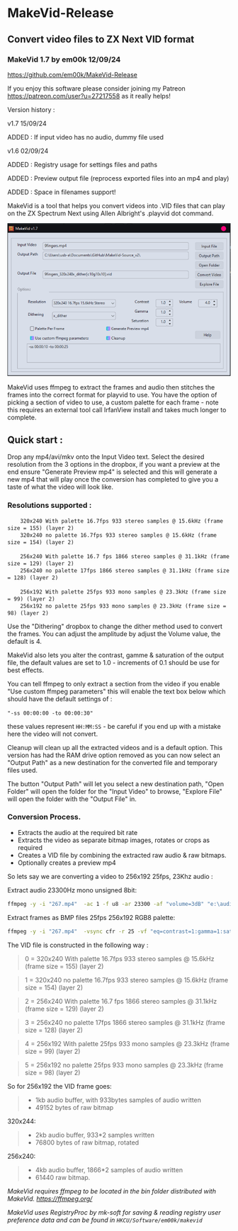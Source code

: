 # MakeVid-Release
 Convert video files to ZX Next VID format
---
### MakeVid 1.7 by em00k 12/09/24
https://github.com/em00k/MakeVid-Release

If you enjoy this software please consider joining my Patreon
https://patreon.com/user?u=27217558 as it really helps!

Version history :

v1.7 15/09/24

   ADDED   :   If input video has no audio, dummy file used

v1.6 02/09/24

   ADDED   :   Registry usage for settings files and paths

   ADDED   :   Preview output file (reprocess exported files into an mp4 and play)

   ADDED   :   Space in filenames support! 

MakeVid is a tool that helps you convert videos into .VID files that can play
on the ZX Spectrum Next using Allen Albright's .playvid dot command. 

![Screenshot](imgs/screenshot.png)

MakeVid uses ffmpeg to extract the frames and audio then stitches the frames 
into the correct format for playvid to use. You have the option of picking
a section of video to use, a custom palette for each frame - note this requires 
an external tool call IrfanView install and takes much longer to complete. 

## Quick start :

Drop any mp4/avi/mkv onto the Input Video text. Select the desired resolution from
the 3 options in the dropbox, if you want a preview at the end ensure "Generate
Preview mp4" is selected and this will generate a new mp4 that will play once the
conversion has completed to give you a taste of what the video will look like.

### Resolutions supported : 
```
    320x240 With palette 16.7fps 933 stereo samples @ 15.6kHz (frame size = 155) (layer 2)
    320x240 no palette 16.7fps 933 stereo samples @ 15.6kHz (frame size = 154) (layer 2)

    256x240 With palette 16.7 fps 1866 stereo samples @ 31.1kHz (frame size = 129) (layer 2)
    256x240 no palette 17fps 1866 stereo samples @ 31.1kHz (frame size = 128) (layer 2)

    256x192 With palette 25fps 933 mono samples @ 23.3kHz (frame size = 99) (layer 2)
    256x192 no palette 25fps 933 mono samples @ 23.3kHz (frame size = 98) (layer 2)
```
Use the "Dithering" dropbox to change the dither method used to convert the frames. You
can adjust the amplitude by adjust the Volume value, the default is 4.

MakeVid also lets you alter the contrast, gamme & saturation of the output file, the
default values are set to 1.0 - increments of 0.1 should be use for best effects. 

You can tell ffmpeg to only extract a section from the video if you enable "Use custom
ffmpeg parameters" this will enable the text box below which should have the default 
settings of :

```"-ss 00:00:00 -to 00:00:30"```

these values represent ```HH:MM:SS``` - be careful if you end up with a mistake here the video will 
not convert. 

Cleanup will clean up all the extracted videos and is a default option. This version 
has had the RAM drive option removed as you can now select an "Output Path" as a new
destination for the converted file and temporary files used. 

The button "Output Path" will let you select a new destination path, "Open Folder" will 
open the folder for the "Input Video" to browse, "Explore File" will open the folder
with the "Output File" in. 

### Conversion Process. 

- Extracts the audio at the required bit rate 
- Extracts the video as separate bitmap images, rotates or crops as required
- Creates a VID file by combining the extracted raw audio & raw bitmaps. 
- Optionally creates a preview mp4

So lets say we are converting a video to 256x192 25fps, 23Khz audio : 

Extract audio 23300Hz mono unsigned 8bit: 
```bash
ffmpeg -y -i "267.mp4"  -ac 1 -f u8 -ar 23300 -af "volume=3dB" "e:\audio.pcm"
```

Extract frames as BMP files 25fps 256x192 RGB8 palette: 
```bash
ffmpeg -y -i "267.mp4"  -vsync cfr -r 25 -vf "eq=contrast=1:gamma=1:saturation=1,vflip,scale=w=256:h=192:sws_dither=auto" -pix_fmt rgb8 "e:\ffmpeg0_%d.bmp"
```

The VID file is constructed in the following way : 

>0 = 320x240 With palette 16.7fps 933 stereo samples @ 15.6kHz (frame size = 155) (layer 2)

>1 = 320x240 no palette 16.7fps 933 stereo samples @ 15.6kHz (frame size = 154) (layer 2)

>2 = 256x240 With palette 16.7 fps 1866 stereo samples @ 31.1kHz (frame size = 129) (layer 2)

>3 = 256x240 no palette 17fps 1866 stereo samples @ 31.1kHz (frame size = 128) (layer 2)

>4 = 256x192 With palette 25fps 933 mono samples @ 23.3kHz (frame size = 99) (layer 2)

>5 = 256x192 no palette 25fps 933 mono samples @ 23.3kHz (frame size = 98) (layer 2)

So for 256x192 the VID frame goes:
>- 1kb audio buffer, with 933bytes samples of audio written
>- 49152 bytes of raw bitmap

320x244:
>- 2kb audio buffer, 933*2 samples written 
>- 76800 bytes of raw bitmap, rotated

256x240:
>- 4kb audio buffer, 1866*2 samples of audio written
>- 61440 raw bitmap.


*MakeVid requires ffmpeg to be located in the bin folder distributed with MakeVid.*
*https://ffmpeg.org/* 

*MakeVid uses RegistryProc by mk-soft for saving & reading registry user preference data
and can be found in ```HKCU/Software/em00k/makevid```*

